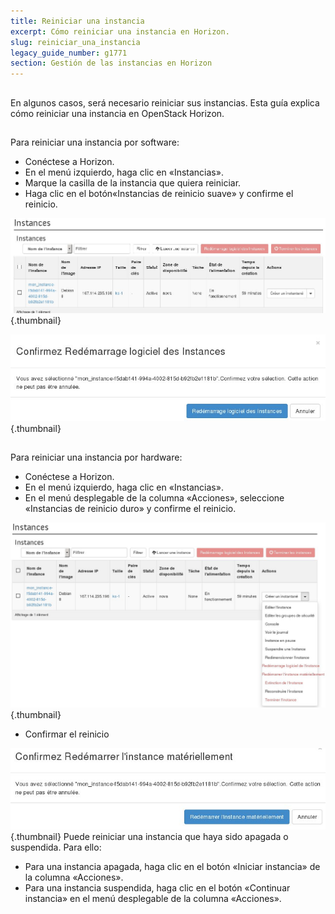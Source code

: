 ```yaml
---
title: Reiniciar una instancia
excerpt: Cómo reiniciar una instancia en Horizon.
slug: reiniciar_una_instancia
legacy_guide_number: g1771
section: Gestión de las instancias en Horizon
---
```



## 
En algunos casos, será necesario reiniciar sus instancias. 
Esta guía explica cómo reiniciar una instancia en OpenStack Horizon.


## 
Para reiniciar una instancia por software:


- Conéctese a Horizon.
- En el menú izquierdo, haga clic en «Instancias».
- Marque la casilla de la instancia que quiera reiniciar.
- Haga clic en el botón«Instancias de reinicio suave» y confirme el reinicio.



![- Confirmar el reinicio](images/img_2619.jpg){.thumbnail}

![](images/img_2620.jpg){.thumbnail}


## 
Para reiniciar una instancia por hardware:


- Conéctese a Horizon.
- En el menú izquierdo, haga clic en «Instancias».
- En el menú desplegable de la columna «Acciones», seleccione «Instancias de reinicio duro» y confirme el reinicio.



![](images/img_2621.jpg){.thumbnail}

- Confirmar el reinicio



![](images/img_2622.jpg){.thumbnail}
Puede reiniciar una instancia que haya sido apagada o suspendida. Para ello:


- Para una instancia apagada, haga clic en el botón «Iniciar instancia» de la columna «Acciones».
- Para una instancia suspendida, haga clic en el botón «Continuar instancia» en el menú desplegable de la columna «Acciones».




## 
 

